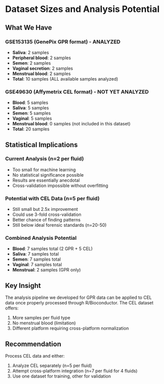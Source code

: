 # Dataset Sizes and Analysis Potential

## What We Have

### GSE153135 (GenePix GPR format) - ANALYZED
- **Saliva**: 2 samples
- **Peripheral blood**: 2 samples  
- **Semen**: 2 samples
- **Vaginal secretion**: 2 samples
- **Menstrual blood**: 2 samples
- **Total**: 10 samples (ALL available samples analyzed)

### GSE49630 (Affymetrix CEL format) - NOT YET ANALYZED
- **Blood**: 5 samples
- **Saliva**: 5 samples
- **Semen**: 5 samples  
- **Vaginal**: 5 samples
- **Menstrual blood**: 0 samples (not included in this dataset)
- **Total**: 20 samples

## Statistical Implications

### Current Analysis (n=2 per fluid)
- Too small for machine learning
- No statistical significance possible
- Results are essentially anecdotal
- Cross-validation impossible without overfitting

### Potential with CEL Data (n=5 per fluid)
- Still small but 2.5x improvement
- Could use 3-fold cross-validation
- Better chance of finding patterns
- Still below ideal forensic standards (n=20-50)

### Combined Analysis Potential
- **Blood**: 7 samples total (2 GPR + 5 CEL)
- **Saliva**: 7 samples total
- **Semen**: 7 samples total
- **Vaginal**: 7 samples total
- **Menstrual**: 2 samples (GPR only)

## Key Insight
The analysis pipeline we developed for GPR data can be applied to CEL data once properly processed through R/Bioconductor. The CEL dataset offers:
1. More samples per fluid type
2. No menstrual blood (limitation)
3. Different platform requiring cross-platform normalization

## Recommendation
Process CEL data and either:
1. Analyze CEL separately (n=5 per fluid)
2. Attempt cross-platform integration (n=7 per fluid for 4 fluids)
3. Use one dataset for training, other for validation